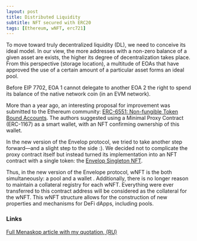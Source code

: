 ```yaml
---
layout: post
title: Distributed Liquidity
subtitle: NFT secured with ERC20
tags: [Ethereum, wNFT, erc721]
---
```


To move toward truly decentralized liquidity (DL), we need to conceive its ideal model. In our view, the more addresses with a non-zero balance of a given asset are exists, the higher its degree of decentralization takes place. From this perspective (storage location), a multitude of EOAs that have approved the use of a certain amount of a particular asset forms an ideal pool.  

Before EIP 7702, EOA 1 cannot delegate to another EOA 2 the right to spend its balance of the native network coin (in an EVM network).  

More than a year ago, an interesting proposal for improvement was submitted to the Ethereum community: [ERC-6551: Non-fungible Token Bound Accounts](https://eips.ethereum.org/EIPS/eip-6551). The authors suggested using a Minimal Proxy Contract (ERC-1167) as a smart wallet, with an NFT confirming ownership of this wallet.

In the new version of the Envelop protocol, we tried to take another step forward—and a slight step to the side :). We decided not to complicate the proxy contract itself but instead turned its implementation into an NFT contract with a single token: the [Envelop Singleton NFT](https://github.com/dao-envelop/envelop-protocol-v2/blob/master/src/impl/Singleton721.sol).  

Thus, in the new version of the Envelope protocol, wNFT is the both simultaneously: a pool and a wallet . Additionally, there is no longer reason to maintain a collateral registry for each wNFT.
Everything were ever transferred to this contract address will be considered as the collateral for the wNFT.
This wNFT structure allows for the construction of new properties and mechanisms for DeFi dApps, including pools.

### Links
[Full Menaskop article with my quotation, (RU)](https://hackernoon.com/your-airdrop-dust-can-finally-be-usefulthanks-to-this-ingenious-protocol)  

